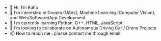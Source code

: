 - 👋 Hi, I’m Baha
- 👀 I’m interested in Drones (UAVs), Machine Learning (Computer Vision), and Web/Software/App Development
- 🌱 I’m currently learning Python, C++, HTML, JavaScript
- 💞️ I’m looking to collaborate on Autonomous Driving Car / Drone Projects
- 📫 How to reach me : please contact me through email

<!---
bahau88/bahau88 is a ✨ special ✨ repository because its `README.md` (this file) appears on your GitHub profile.
You can click the Preview link to take a look at your changes.
--->
